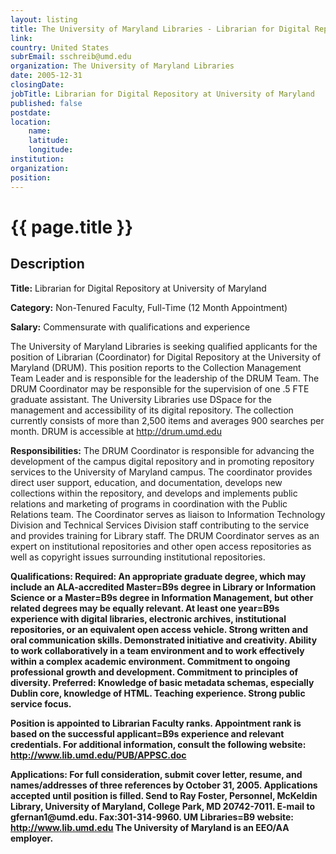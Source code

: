 ```yaml
---
layout: listing
title: The University of Maryland Libraries - Librarian for Digital Repository at University of Maryland
link:
country: United States
subrEmail: sschreib@umd.edu
organization: The University of Maryland Libraries 
date: 2005-12-31
closingDate: 
jobTitle: Librarian for Digital Repository at University of Maryland
published: false
postdate:
location:
    name: 
    latitude: 
    longitude: 
institution: 
organization: 
position: 
--- 
```



# {{ page.title }}

## Description





<p><strong>Title:</strong> Librarian for Digital Repository at University of Maryland
<p><strong>Category:</strong> Non-Tenured Faculty, Full-Time (12 Month Appointment)
<p><strong>Salary:</strong> Commensurate with qualifications and experience</p>

<p>The University of Maryland Libraries is seeking qualified applicants for the position of Librarian (Coordinator) for Digital Repository at the University of Maryland (DRUM). This position reports to the Collection Management Team Leader and is responsible for the leadership of the DRUM Team. The DRUM Coordinator may be responsible for the supervision of one .5 FTE graduate assistant. The University Libraries use DSpace for the management and accessibility of its digital repository. The collection currently consists of more than 2,500 items and averages 900 searches per month. DRUM is accessible at <a href="http://drum.umd.edu">http://drum.umd.edu</a></p>

<p><strong>Responsibilities:</strong> The DRUM Coordinator is responsible for advancing the development of the campus digital repository and in promoting repository services to the University of Maryland campus. The coordinator provides direct user support, education, and documentation, develops new collections within the repository, and develops and implements public relations and marketing of programs in coordination with the Public Relations team. The Coordinator serves as liaison to Information Technology Division and Technical Services Division staff contributing to the service and provides training for Library staff. The DRUM Coordinator serves as an expert on institutional repositories and other open access repositories as well as copyright issues surrounding institutional repositories.</p>

<p><strong>Qualifications:<strong> Required: An appropriate graduate degree, which may include an ALA-accredited Master=B9s degree in Library or Information Science or a Master=B9s degree in Information Management, but other related degrees may be equally relevant. At least one year=B9s experience with digital libraries, electronic archives, institutional repositories, or an equivalent open access vehicle. Strong written and oral communication skills. Demonstrated initiative and creativity. Ability to work collaboratively in a team environment and to work effectively within a complex academic environment. Commitment to ongoing professional growth and development. Commitment to principles of diversity. Preferred: Knowledge of basic metadata schemas, especially Dublin core, knowledge of HTML. Teaching experience. Strong public service focus.</p>

<p>Position is appointed to Librarian Faculty ranks. Appointment rank is based on the successful applicant=B9s experience and relevant credentials.  For additional information, consult the following website: <a href="http://www.lib.umd.edu/PUB/APPSC.doc">http://www.lib.umd.edu/PUB/APPSC.doc</a>

<p><strong>Applications:<strong> For full consideration, submit cover letter, resume, and names/addresses of three references by October 31, 2005. Applications accepted until position is filled. Send to Ray Foster, Personnel, McKeldin Library, University of Maryland, College Park, MD 20742-7011.  E-mail to gfernan1@umd.edu. Fax:301-314-9960. UM Libraries=B9 website: <a href="http://www.lib.umd.edu">http://www.lib.umd.edu</a> The University of Maryland is an EEO/AA employer.<p>

